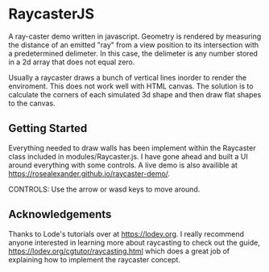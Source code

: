 # RaycasterJS
 
A ray-caster demo written in javascript. Geometry is rendered by measuring the distance of an emitted "ray" from a view position to its intersection with a predetermined delimeter. In this case, the delimeter is any number stored in a 2d array that does not equal zero. 

Usually a raycaster draws a bunch of vertical lines inorder to render the enviroment. This does not work well with HTML canvas. The solution is to calculate the corners of each simulated 3d shape and then draw flat shapes to the canvas.


## Getting Started

Everything needed to draw walls has been implement within the Raycaster class included in modules/Raycaster.js. I have gone ahead and built a UI around everything with some controls. A live demo is also availible at https://rosealexander.github.io/raycaster-demo/. 

CONTROLS: Use the arrow or wasd keys to move around.


## Acknowledgements 

Thanks to Lode's tutorials over at https://lodev.org.
I really recommend anyone interested in learning more about raycasting to check out the guide, https://lodev.org/cgtutor/raycasting.html which does a great job of explaining how to implement the raycaster concept.
